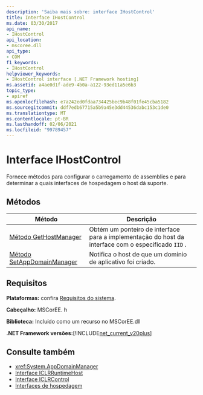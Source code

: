 ```yaml
---
description: 'Saiba mais sobre: interface IHostControl'
title: Interface IHostControl
ms.date: 03/30/2017
api_name:
- IHostControl
api_location:
- mscoree.dll
api_type:
- COM
f1_keywords:
- IHostControl
helpviewer_keywords:
- IHostControl interface [.NET Framework hosting]
ms.assetid: a4ae0d1f-ade9-4b0a-a122-93ed11a5e6b3
topic_type:
- apiref
ms.openlocfilehash: e7a242ed0fdaa734425bec9b48f01fe45cba5182
ms.sourcegitcommit: ddf7edb67715a5b9a45e3dd44536dabc153c1de0
ms.translationtype: MT
ms.contentlocale: pt-BR
ms.lasthandoff: 02/06/2021
ms.locfileid: "99789457"
---
```

# <a name="ihostcontrol-interface"></a>Interface IHostControl

Fornece métodos para configurar o carregamento de assemblies e para determinar a quais interfaces de hospedagem o host dá suporte.  
  
## <a name="methods"></a>Métodos  
  
|Método|Descrição|  
|------------|-----------------|  
|[Método GetHostManager](ihostcontrol-gethostmanager-method.md)|Obtém um ponteiro de interface para a implementação do host da interface com o especificado `IID` .|  
|[Método SetAppDomainManager](ihostcontrol-setappdomainmanager-method.md)|Notifica o host de que um domínio de aplicativo foi criado.|  
  
## <a name="requirements"></a>Requisitos  

 **Plataformas:** confira [Requisitos do sistema](../../get-started/system-requirements.md).  
  
 **Cabeçalho:** MSCorEE. h  
  
 **Biblioteca:** Incluído como um recurso no MSCorEE.dll  
  
 **.NET Framework versões:**[!INCLUDE[net_current_v20plus](../../../../includes/net-current-v20plus-md.md)]  
  
## <a name="see-also"></a>Consulte também

- <xref:System.AppDomainManager>
- [Interface ICLRRuntimeHost](iclrruntimehost-interface.md)
- [Interface ICLRControl](iclrcontrol-interface.md)
- [Interfaces de hospedagem](hosting-interfaces.md)
